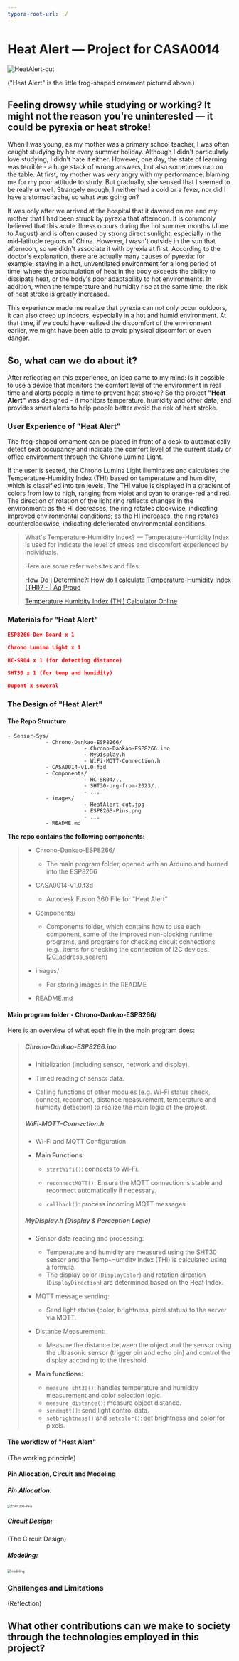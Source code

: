 ```yaml
---
typora-root-url: ./
---
```


# Heat Alert — Project for CASA0014

![HeatAlert-cut](/image/HeatAlert-cut.jpg)

("Heat Alert" is the little frog-shaped ornament pictured above.)

## Feeling drowsy while studying or working? It might not the reason you're uninterested — it could be pyrexia or heat stroke!

When I was young, as my mother was a primary school teacher, I was often caught studying by her every summer holiday. Although I didn't particularly love studying, I didn't hate it either. However, one day, the state of learning was terrible - a huge stack of wrong answers, but also sometimes nap on the table. At first, my mother was very angry with my performance, blaming me for my poor attitude to study. But gradually, she sensed that I seemed to be really unwell. Strangely enough, I neither had a cold or a fever, nor did I have a stomachache, so what was going on?

It was only after we arrived at the hospital that it dawned on me and my mother that I had been struck by pyrexia that afternoon. It is commonly believed that this acute illness occurs during the hot summer months (June to August) and is often caused by strong direct sunlight, especially in the mid-latitude regions of China. However, I wasn't outside in the sun that afternoon, so we didn't associate it with pyrexia at first. According to the doctor's explanation, there are actually many causes of pyrexia: for example, staying in a hot, unventilated environment for a long period of time, where the accumulation of heat in the body exceeds the ability to dissipate heat, or the body's poor adaptability to hot environments. In addition, when the temperature and humidity rise at the same time, the risk of heat stroke is greatly increased.

This experience made me realize that pyrexia can not only occur outdoors, it can also creep up indoors, especially in a hot and humid environment. At that time, if we could have realized the discomfort of the environment earlier, we might have been able to avoid physical discomfort or even danger. 

## So, what can we do about it?

After reflecting on this experience, an idea came to my mind: Is it possible to use a device that monitors the comfort level of the environment in real time and alerts people in time to prevent heat stroke? So the project **"Heat Alert"** was designed - it monitors temperature, humidity and other data, and provides smart alerts to help people better avoid the risk of heat stroke.

### User Experience of "Heat Alert"

The frog-shaped ornament can be placed in front of a desk to automatically detect seat occupancy and indicate the comfort level of the current study or office environment through the Chrono Lumina Light. 

If the user is seated, the Chrono Lumina Light illuminates and calculates the Temperature-Humidity Index (THI) based on temperature and humidity, which is classified into ten levels. The THI value is displayed in a gradient of colors from low to high, ranging from violet and cyan to orange-red and red. The direction of rotation of the light ring reflects changes in the environment: as the HI decreases, the ring rotates clockwise, indicating improved environmental conditions; as the HI increases, the ring rotates counterclockwise, indicating deteriorated environmental conditions.

> What's Temperature-Humidity Index? — Temperature-Humidity Index is used for indicate the level of stress and discomfort experienced by individuals.
>
> Here are some refer websites and files.
>
> [How Do I Determine?: How do I calculate Temperature-Humidity Index (THI)? - | Ag Proud](https://www.agproud.com/articles/27297-how-do-i-determine-how-do-i-calculate-temperature-humidity-index-thi)
>
> [Temperature Humidity Index (THI) Calculator Online](https://www.erp-information.com/calculators/temperature-humidity-index-thi-calculator?utm_content=cmp-true)



### Materials for "Heat Alert"

```json
ESP8266 Dev Board x 1

Chrono Lumina Light x 1

HC-SR04 x 1 (for detecting distance)

SHT30 x 1 (for temp and humidity)

Dupont x several
```



### The Design of "Heat Alert"

#### The Repo Structure

```plaintext
- Sensor-Sys/
            - Chrono-Dankao-ESP8266/
                        - Chrono-Dankao-ESP8266.ino
                        - MyDisplay.h
                        - WiFi-MQTT-Connection.h
            - CASA0014-v1.0.f3d
            - Components/
                        - HC-SR04/..
                        - SHT30-org-from-2023/..
                        - ...
            - images/
                        - HeatAlert-cut.jpg
                        - ESP8266-Pins.png
                        - ...
            - README.md
```

**The repo contains the following components:**

> - Chrono-Dankao-ESP8266/
>
> 	- The main program folder, opened with an Arduino and burned into the ESP8266 
>
> - CASA0014-v1.0.f3d
>
> 	- Autodesk Fusion 360 File for "Heat Alert"
>
> - Components/
>
> 	- Components folder, which contains how to use each component, some of the improved non-blocking runtime programs, and programs for checking circuit connections (e.g., items for checking the connection of I2C devices: I2C_address_search)
>
> - images/
>
> 	- For storing images in the README
>
> - README.md

#### Main program folder - Chrono-Dankao-ESP8266/

Here is an overview of what each file in the main program does:

> ##### Chrono-Dankao-ESP8266.ino
>
> - Initialization (including sensor, network and display).
>
> - Timed reading of sensor data.
>
> - Calling functions of other modules (e.g. Wi-Fi status check, connect, reconnect, distance measurement, temperature and humidity detection) to realize the main logic of the project.
>
> 	
>
> ##### WiFi-MQTT-Connection.h
>
> - Wi-Fi  and MQTT Configuration
>
> - **Main Functions:**
>
> 	- `startWifi()`: connects to Wi-Fi.
>
> 	- `reconnectMQTT()`: Ensure the MQTT connection is stable and reconnect automatically if necessary.
>
> 	- `callback()`: process incoming MQTT messages.
>
> 		
>
> ##### MyDisplay.h (Display & Perception Logic)
>
> - Sensor data reading and processing:
>
> 	- Temperature and humidity are measured using the SHT30 sensor and the Temp-Humdity Index (THI) is calculated using a formula.
> 	- The display color (`DisplayColor`) and rotation direction (`DisplayDirection`) are determined based on the Heat Index.
>
> - MQTT message sending:
>
> 	- Send light status (color, brightness, pixel status) to the server via MQTT.
>
> - Distance Measurement:
>
> 	- Measure the distance between the object and the sensor using the ultrasonic sensor (trigger pin and echo pin) and control the display according to the threshold.
>
> - **Main functions:**
> 	- `measure_sht30()`: handles temperature and humidity measurement and color selection logic.
> 	- `measure_distance()`: measure object distance.
> 	- `sendmqtt()`: send light control data.
> 	- `setbrightness()` and `setcolor()`: set brightness and color for pixels.
>



#### The workflow of "Heat Alert"

(The working principle)











#### Pin Allocation, Circuit and Modeling

##### Pin Allocation:

<img src="/image/ESP8266-Pins.png" alt="ESP8266-Pins" style="zoom:50%;" />

##### Circuit Design:

(The Circuit Design)







##### Modeling:

<img src="/image/modeling.png" alt="modeling" style="zoom: 50%;" />



### Challenges and Limitations

(Reflection)











## What other contributions can we make to society through the technologies employed in this project?

